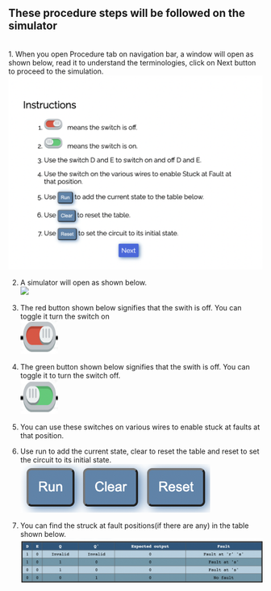## These procedure steps will be followed on the simulator

<br>
1. When you open Procedure tab on navigation bar, a window will open as shown below, read it to understand the terminologies, click on Next button to proceed to the simulation.
<br>
   <img src="images/img1.png"><br>

2. A simulator will open as shown below.<br>
   <img src="images/img2.png"><br>

3. The red button shown below signifies that the swith is off. You can toggle it turn the switch on<br>
   <img src="images/img3.png"><br>

4. The green button shown below signifies that the swith is off. You can toggle it to turn the switch off.<br>
   <img src="images/img4.png"><br>

5. You can use these switches on various wires to enable stuck at faults at that position.<br>

6. Use run to add the current state, clear to reset the table and reset to set the circuit to its initial state.<br>
   <img src="images/img5.png"><br>

7. You can find the struck at fault positions(if there are any) in the table shown below.<br>
   <img src="images/img6.png"><br>
